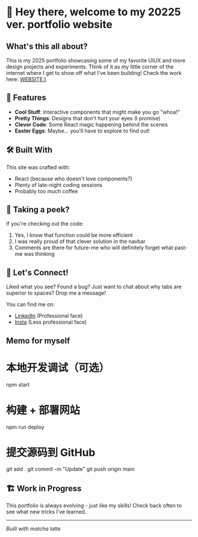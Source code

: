 # 👋 Hey there, welcome to my 20225 ver. portfolio website

## What's this all about?

This is my 2025 portfolio showcasing some of my favorite UIUX and more design projects and experiments. Think of it as my little corner of the internet where I get to show off what I've been building! Check the work here: [WEBSITE:)](https://ruocanpeng.com/)

## 🚀 Features

- **Cool Stuff**: Interactive components that might make you go "whoa!"
- **Pretty Things**: Designs that don't hurt your eyes (I promise)
- **Clever Code**: Some React magic happening behind the scenes
- **Easter Eggs**: Maybe... you'll have to explore to find out!

## 🛠️ Built With

This site was crafted with:
- React (because who doesn't love components?)
- Plenty of late-night coding sessions
- Probably too much coffee

## 👀 Taking a peek?

If you're checking out the code:
1. Yes, I know that function could be more efficient
2. I was really proud of that clever solution in the navbar
3. Comments are there for future-me who will definitely forget what past-me was thinking

## 🤝 Let's Connect!

Liked what you see? Found a bug? Just want to chat about why tabs are superior to spaces? Drop me a message!

You can find me on:
- [LinkedIn](https://www.linkedin.com/in/stellapengrnr/) (Professional face)
- [Insta](https://www.instagram.com/ste11acc/) (Less professional face)

## Memo for myself
# 本地开发调试（可选）
npm start

# 构建 + 部署网站
npm run deploy

# 提交源码到 GitHub
git add .
git commit -m "Update"
git push origin main

## 🏗️ Work in Progress

This portfolio is always evolving - just like my skills! Check back often to see what new tricks I've learned.

---

*Built with matcha latte*
